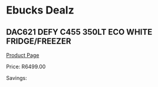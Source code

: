 
# Ebucks Dealz
## DAC621 DEFY C455 350LT ECO WHITE FRIDGE/FREEZER
[Product Page](https://www.ebucks.com/web/shop/productSelected.do?prodId=1227901934&catId=704986856)

Price: R6499.00

Savings: 


	